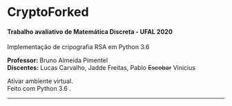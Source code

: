 # CryptoForked

#### Trabalho avaliativo de Matemática Discreta - UFAL 2020

Implementação de cripografia RSA em Python 3.6

**Professor:** Bruno Almeida Pimentel  
**Discentes:** Lucas Carvalho, Jadde Freitas, Pablo ~~Escobar~~ Vinicius

Ativar ambiente virtual.  
Feito com Python 3.6 .

---